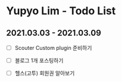 # Yupyo Lim - Todo List

## 2021.03.03 - 2021.03.09
 - [ ] Scouter Custom plugin 준비하기
 - [ ] 블로그 1개 포스팅하기
 - [ ] 헬스(고투) 회원권 알아보기

